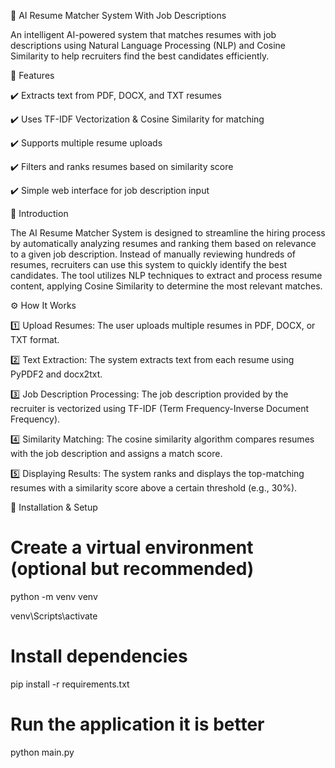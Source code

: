 🚀 AI Resume Matcher System With Job Descriptions

An intelligent AI-powered system that matches resumes with job descriptions using Natural Language Processing (NLP)
and Cosine Similarity to help recruiters find the best candidates efficiently.

📌 Features

✔️ Extracts text from PDF, DOCX, and TXT resumes

✔️ Uses TF-IDF Vectorization & Cosine Similarity for matching

✔️ Supports multiple resume uploads

✔️ Filters and ranks resumes based on similarity score

✔️ Simple web interface for job description input

📝 Introduction

The AI Resume Matcher System is designed to streamline the hiring process by automatically analyzing resumes and ranking them based on relevance to a given job description.
Instead of manually reviewing hundreds of resumes, recruiters can use this system to quickly identify the best candidates.
The tool utilizes NLP techniques to extract and process resume content, applying Cosine Similarity to determine the most relevant matches.

⚙️ How It Works

1️⃣ Upload Resumes: The user uploads multiple resumes in PDF, DOCX, or TXT format.

2️⃣ Text Extraction: The system extracts text from each resume using PyPDF2 and docx2txt.

3️⃣ Job Description Processing: The job description provided by the recruiter is vectorized using TF-IDF (Term Frequency-Inverse Document Frequency).

4️⃣ Similarity Matching: The cosine similarity algorithm compares resumes with the job description and assigns a match score.

5️⃣ Displaying Results: The system ranks and displays the top-matching resumes with a similarity score above a certain threshold (e.g., 30%).

🔧 Installation & Setup

# Create a virtual environment (optional but recommended)

python -m venv venv

venv\Scripts\activate  

# Install dependencies

pip install -r requirements.txt

# Run the application it is better

python main.py
